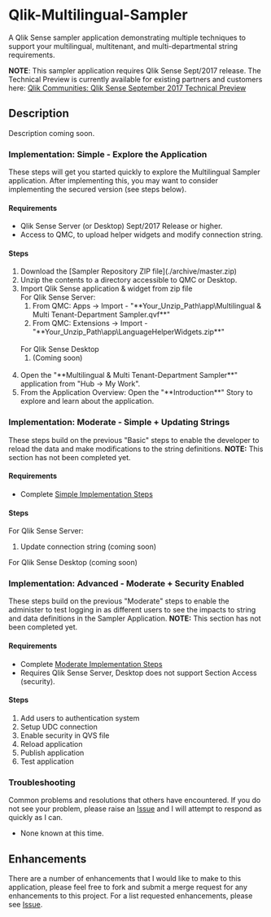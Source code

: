# Qlik-Multilingual-Sampler
A Qlik Sense sampler application demonstrating multiple techniques to support your multilingual, multitenant, and multi-departmental string requirements.

**NOTE**: This sampler application requires Qlik Sense Sept/2017 release. The Technical Preview is currently available for existing partners and customers here: [Qlik Communities: Qlik Sense September 2017 Technical Preview](https://community.qlik.com/blogs/technicalbulletin/2017/08/22/qlik-sense-september-2017-technical-preview-is-now-available)

## Description
Description coming soon.

### <a name="simple"></a>Implementation: Simple - Explore the Application
These steps will get you started quickly to explore the Multilingual Sampler application. After implementing this, you may want to consider implementing the secured version (see steps below).

#### Requirements
* Qlik Sense Server (or Desktop) Sept/2017 Release or higher.
* Access to QMC, to upload helper widgets and modify connection string.

#### Steps
<ol>
<li>Download the [Sampler Repository ZIP file](./archive/master.zip)
<li>Unzip the contents to a directory accessible to QMC or Desktop.
<li>Import Qlik Sense application & widget from zip file
<br>For Qlik Sense Server:
  <ol>
    <li>From QMC: Apps -> Import - "**Your_Unzip_Path\app\Multilingual & Multi Tenant-Department Sampler.qvf**"
    <li>From QMC: Extensions -> Import - "**Your_Unzip_Path\app\LanguageHelperWidgets.zip**"    
  </ol>
<br>For Qlik Sense Desktop
  <ol>
  <li>(Coming soon)
  </ol>
  <br>
<li>Open the "**Multilingual & Multi Tenant-Department Sampler**" application from "Hub -> My Work".
<li>From the Application Overview: Open the "**Introduction**" Story to explore and learn about the application.
</ol>

### <a name="moderate"></a>Implementation: Moderate - Simple + Updating Strings
These steps build on the previous "Basic" steps to enable the developer to reload the data and make modifications to the string definitions.
**NOTE:** This section has not been completed yet.

#### Requirements
* Complete [Simple Implementation Steps](#simple)

#### Steps
For Qlik Sense Server:
<ol>
<li>Update connection string (coming soon)
</ol>
For Qlik Sense Desktop (coming soon)
<ol>
</ol>

### <a name="advanced"></a>Implementation: Advanced - Moderate + Security Enabled
These steps build on the previous "Moderate" steps to enable the administer to test logging in as different users to see the impacts to string and data definitions in the Sampler Application. **NOTE:** This section has not been completed yet.

#### Requirements
* Complete [Moderate Implementation Steps](#moderate)
* Requires Qlik Sense Server, Desktop does not support Section Access (security).

#### Steps
<ol>
<li>Add users to authentication system
<li>Setup UDC connection
<li>Enable security in QVS file
<li>Reload application
<li>Publish application
<li>Test application
</ol>


### Troubleshooting
Common problems and resolutions that others have encountered. If you do not see your problem, please raise an [Issue](./issues) and I will attempt to respond as quickly as I can.

* None known at this time.

## Enhancements
There are a number of enhancements that I would like to make to this application, please feel free to fork and submit a merge request for any enhancements to this project. For a list requested enhancements, please see [Issue](./issues).
